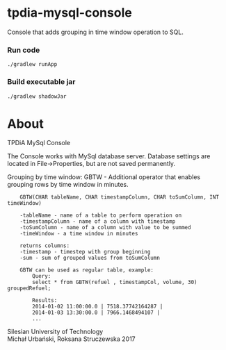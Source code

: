 # tpdia-mysql-console
Console that adds grouping in time window operation to SQL.


### Run code
    
```./gradlew runApp```

### Build executable jar
    
```./gradlew shadowJar```
    
    
# About

TPDiA MySql Console

The Console works with MySql database server.
 Database settings are located in File->Properties,
 but are not saved permanently. 

Grouping by time window:
 GBTW - Additional operator that enables grouping 
        rows by time window in minutes. 
                        
        GBTW(CHAR tableName, CHAR timestampColumn, CHAR toSumColumn, INT timeWindow)
        
        -tableName - name of a table to perform operation on
        -timestampColumn - name of a column with timestamp
        -toSumColumn - name of a column with value to be summed
        -timeWindow - a time window in minutes
        
        returns columns: 
        -timestamp - timestep with group beginning
        -sum - sum of grouped values from toSumColumn

        GBTW can be used as regular table, example:
            Query:
            select * from GBTW(refuel , timestampCol, volume, 30) groupedRefuel;
            
            Results:
            2014-01-02 11:00:00.0 | 7518.37742164287 | 
            2014-01-03 13:30:00.0 | 7966.1468494107 | 
            ... 
                        
            
Silesian University of Technology        
Michał Urbański,
Roksana Struczewska
2017